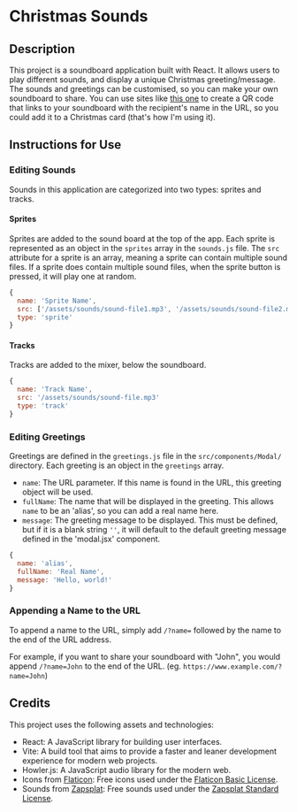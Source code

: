 # Christmas Sounds

## Description

This project is a soundboard application built with React. It allows users to play different sounds, and display a unique Christmas greeting/message. The sounds and greetings can be customised, so you can make your own soundboard to share. You can use sites like [this one](https://www.qr-code-generator.com/) to create a QR code that links to your soundboard with the recipient's name in the URL, so you could add it to a Christmas card (that's how I'm using it).

## Instructions for Use

### Editing Sounds

Sounds in this application are categorized into two types: sprites and tracks.

#### Sprites

Sprites are added to the sound board at the top of the app. Each sprite is represented as an object in the `sprites` array in the `sounds.js` file. The `src` attribute for a sprite is an array, meaning a sprite can contain multiple sound files. If a sprite does contain multiple sound files, when the sprite button is pressed, it will play one at random.

```javascript
{
  name: 'Sprite Name',
  src: ['/assets/sounds/sound-file1.mp3', '/assets/sounds/sound-file2.mp3']
  type: 'sprite'
}
```

#### Tracks

Tracks are added to the mixer, below the soundboard.

```javascript
{
  name: 'Track Name',
  src: '/assets/sounds/sound-file.mp3'
  type: 'track'
}
```

### Editing Greetings

Greetings are defined in the `greetings.js` file in the `src/components/Modal/` directory. Each greeting is an object in the `greetings` array.

- `name`: The URL parameter. If this name is found in the URL, this greeting object will be used.
- `fullName`: The name that will be displayed in the greeting. This allows `name` to be an 'alias', so you can add a real name here.
- `message`: The greeting message to be displayed. This must be defined, but if it is a blank string `''`, it will default to the default greeting message defined in the 'modal.jsx' component.

```javascript
{
  name: 'alias',
  fullName: 'Real Name',
  message: 'Hello, world!'
}
```

### Appending a Name to the URL

To append a name to the URL, simply add `/?name=` followed by the name to the end of the URL address.

For example, if you want to share your soundboard with "John", you would append `/?name=John` to the end of the URL. (eg. `https://www.example.com/?name=John`)


## Credits

This project uses the following assets and technologies:

- React: A JavaScript library for building user interfaces.
- Vite: A build tool that aims to provide a faster and leaner development experience for modern web projects.
- Howler.js: A JavaScript audio library for the modern web.
- Icons from [Flaticon](https://www.flaticon.com/): Free icons used under the [Flaticon Basic License](https://support.flaticon.com/s/article/Personal-use-FI?language=en_US).
- Sounds from [Zapsplat](https://www.zapsplat.com/): Free sounds used under the [Zapsplat Standard License](https://www.zapsplat.com/license/).